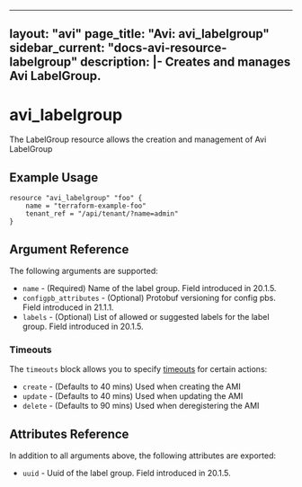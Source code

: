 <!--
    Copyright 2021 VMware, Inc.
    SPDX-License-Identifier: Mozilla Public License 2.0
-->
---
layout: "avi"
page_title: "Avi: avi_labelgroup"
sidebar_current: "docs-avi-resource-labelgroup"
description: |-
  Creates and manages Avi LabelGroup.
---

# avi_labelgroup

The LabelGroup resource allows the creation and management of Avi LabelGroup

## Example Usage

```hcl
resource "avi_labelgroup" "foo" {
    name = "terraform-example-foo"
    tenant_ref = "/api/tenant/?name=admin"
}
```

## Argument Reference

The following arguments are supported:

* `name` - (Required) Name of the label group. Field introduced in 20.1.5.
* `configpb_attributes` - (Optional) Protobuf versioning for config pbs. Field introduced in 21.1.1.
* `labels` - (Optional) List of allowed or suggested labels for the label group. Field introduced in 20.1.5.


### Timeouts

The `timeouts` block allows you to specify [timeouts](https://www.terraform.io/docs/configuration/resources.html#timeouts) for certain actions:

* `create` - (Defaults to 40 mins) Used when creating the AMI
* `update` - (Defaults to 40 mins) Used when updating the AMI
* `delete` - (Defaults to 90 mins) Used when deregistering the AMI

## Attributes Reference

In addition to all arguments above, the following attributes are exported:

* `uuid` -  Uuid of the label group. Field introduced in 20.1.5.

